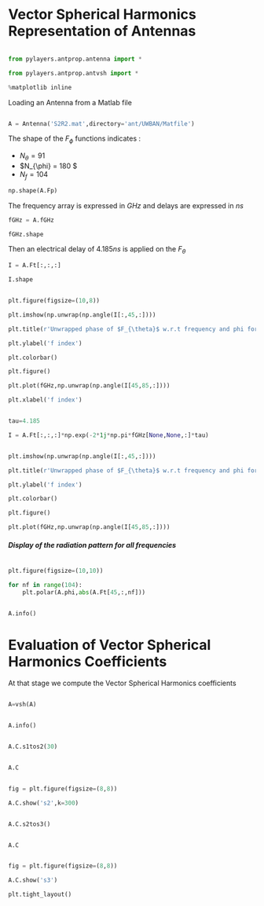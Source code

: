 # Vector Spherical Harmonics Representation of Antennas

```python

from pylayers.antprop.antenna import *

from pylayers.antprop.antvsh import *

%matplotlib inline
```

Loading an Antenna from a Matlab file

```python

A = Antenna('S2R2.mat',directory='ant/UWBAN/Matfile')
```

The shape of the $F_{\phi}$ functions indicates :

- $N_{\theta} = 91$
- $N_{\phi} = 180 $
- $N_f= 104$

```python
np.shape(A.Fp)
```

The frequency array is expressed in $GHz$ and delays are expressed in $ns$

```python
fGHz = A.fGHz
```

```python
fGHz.shape
```

Then an electrical delay of $4.185ns$ is applied on the $F_{\theta}$

```python
I = A.Ft[:,:,:]
```

```python
I.shape
```

```python

plt.figure(figsize=(10,8))

plt.imshow(np.unwrap(np.angle(I[:,45,:])))

plt.title(r'Unwrapped phase of $F_{\theta}$ w.r.t frequency and phi for $\theta=\frac{pi}{2}$')

plt.ylabel('f index')

plt.colorbar()

plt.figure()

plt.plot(fGHz,np.unwrap(np.angle(I[45,85,:])))

plt.xlabel('f index')

```

```python

tau=4.185

I = A.Ft[:,:,:]*np.exp(-2*1j*np.pi*fGHz[None,None,:]*tau)
```

```python

plt.imshow(np.unwrap(np.angle(I[:,45,:])))

plt.title(r'Unwrapped phase of $F_{\theta}$ w.r.t frequency and phi for $\theta=\frac{pi}{2}$')

plt.ylabel('f index')

plt.colorbar()

plt.figure()

plt.plot(fGHz,np.unwrap(np.angle(I[45,85,:])))

```

##### Display of the radiation pattern for all frequencies

```python

plt.figure(figsize=(10,10))

for nf in range(104):
    plt.polar(A.phi,abs(A.Ft[45,:,nf]))
```

```python

A.info()
```

# Evaluation of Vector Spherical Harmonics Coefficients

At that stage we compute the Vector Spherical Harmonics coefficients

```python

A=vsh(A)
```

```python

A.info()
```

```python

A.C.s1tos2(30)
```

```python

A.C
```

```python

fig = plt.figure(figsize=(8,8))

A.C.show('s2',k=300)
```

```python

A.C.s2tos3()
```

```python

A.C
```

```python

fig = plt.figure(figsize=(8,8))

A.C.show('s3')

plt.tight_layout()
```

